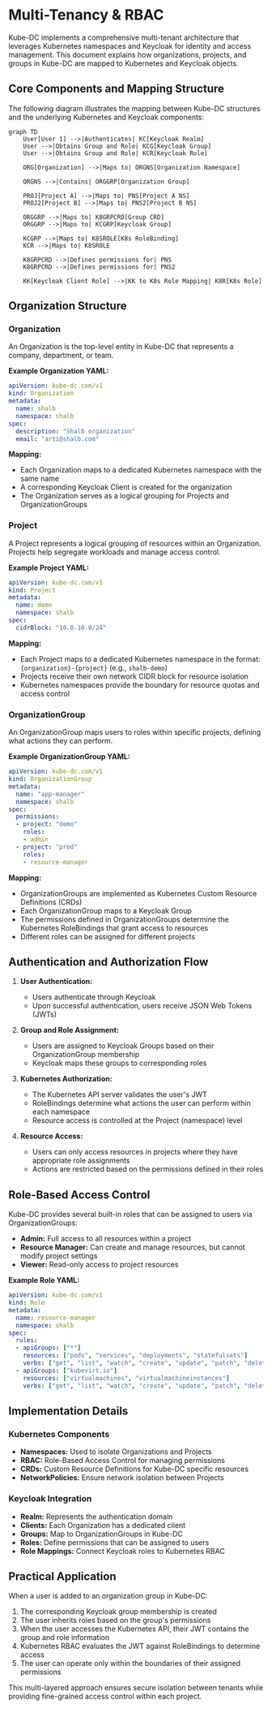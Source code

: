 # Multi-Tenancy & RBAC

Kube-DC implements a comprehensive multi-tenant architecture that leverages Kubernetes namespaces and Keycloak for identity and access management. This document explains how organizations, projects, and groups in Kube-DC are mapped to Kubernetes and Keycloak objects.

## Core Components and Mapping Structure

The following diagram illustrates the mapping between Kube-DC structures and the underlying Kubernetes and Keycloak components:

```mermaid
graph TD
    User[User 1] -->|Authenticates| KC[Keycloak Realm]
    User -->|Obtains Group and Role| KCG[Keycloak Group]
    User -->|Obtains Group and Role| KCR[Keycloak Role]
    
    ORG[Organization] -->|Maps to| ORGNS[Organization Namespace]
    
    ORGNS -->|Contains| ORGGRP[Organization Group]
    
    PROJ[Project A] -->|Maps to| PNS[Project A NS]
    PROJ2[Project B] -->|Maps to| PNS2[Project B NS]
    
    ORGGRP -->|Maps to| K8GRPCRD[Group CRD]
    ORGGRP -->|Maps to| KCGRP[Keycloak Group]
    
    KCGRP -->|Maps to| K8SROLE[K8s RoleBinding]
    KCR -->|Maps to| K8SROLE
    
    K8GRPCRD -->|Defines permissions for| PNS
    K8GRPCRD -->|Defines permissions for| PNS2

    KK[Keycloak Client Role] -->|KK to K8s Role Mapping| K8R[K8s Role]
```

## Organization Structure

### Organization

An Organization is the top-level entity in Kube-DC that represents a company, department, or team.

**Example Organization YAML:**

```yaml
apiVersion: kube-dc.com/v1
kind: Organization
metadata:
  name: shalb
  namespace: shalb
spec: 
  description: "Shalb organization"
  email: "arti@shalb.com"
```

**Mapping:**
- Each Organization maps to a dedicated Kubernetes namespace with the same name
- A corresponding Keycloak Client is created for the organization
- The Organization serves as a logical grouping for Projects and OrganizationGroups

### Project

A Project represents a logical grouping of resources within an Organization. Projects help segregate workloads and manage access control.

**Example Project YAML:**

```yaml
apiVersion: kube-dc.com/v1
kind: Project
metadata:
  name: demo
  namespace: shalb
spec:
  cidrBlock: "10.0.10.0/24"
```

**Mapping:**
- Each Project maps to a dedicated Kubernetes namespace in the format: `{organization}-{project}` (e.g., `shalb-demo`)
- Projects receive their own network CIDR block for resource isolation
- Kubernetes namespaces provide the boundary for resource quotas and access control

### OrganizationGroup

An OrganizationGroup maps users to roles within specific projects, defining what actions they can perform.

**Example OrganizationGroup YAML:**

```yaml
apiVersion: kube-dc.com/v1
kind: OrganizationGroup
metadata:
  name: "app-manager"
  namespace: shalb
spec:
  permissions:
  - project: "demo"
    roles:
    - admin
  - project: "prod"
    roles:
    - resource-manager
```

**Mapping:**
- OrganizationGroups are implemented as Kubernetes Custom Resource Definitions (CRDs)
- Each OrganizationGroup maps to a Keycloak Group
- The permissions defined in OrganizationGroups determine the Kubernetes RoleBindings that grant access to resources
- Different roles can be assigned for different projects

## Authentication and Authorization Flow

1. **User Authentication:**
   - Users authenticate through Keycloak
   - Upon successful authentication, users receive JSON Web Tokens (JWTs)

2. **Group and Role Assignment:**
   - Users are assigned to Keycloak Groups based on their OrganizationGroup membership
   - Keycloak maps these groups to corresponding roles

3. **Kubernetes Authorization:**
   - The Kubernetes API server validates the user's JWT
   - RoleBindings determine what actions the user can perform within each namespace
   - Resource access is controlled at the Project (namespace) level

4. **Resource Access:**
   - Users can only access resources in projects where they have appropriate role assignments
   - Actions are restricted based on the permissions defined in their roles

## Role-Based Access Control

Kube-DC provides several built-in roles that can be assigned to users via OrganizationGroups:

- **Admin:** Full access to all resources within a project
- **Resource Manager:** Can create and manage resources, but cannot modify project settings
- **Viewer:** Read-only access to project resources

**Example Role YAML:**

```yaml
apiVersion: kube-dc.com/v1
kind: Role
metadata:
  name: resource-manager
  namespace: shalb
spec:
  rules:
  - apiGroups: ["*"]
    resources: ["pods", "services", "deployments", "statefulsets"]
    verbs: ["get", "list", "watch", "create", "update", "patch", "delete"]
  - apiGroups: ["kubevirt.io"]
    resources: ["virtualmachines", "virtualmachineinstances"]
    verbs: ["get", "list", "watch", "create", "update", "patch", "delete"]
```

## Implementation Details

### Kubernetes Components

- **Namespaces:** Used to isolate Organizations and Projects
- **RBAC:** Role-Based Access Control for managing permissions
- **CRDs:** Custom Resource Definitions for Kube-DC specific resources
- **NetworkPolicies:** Ensure network isolation between Projects

### Keycloak Integration

- **Realm:** Represents the authentication domain
- **Clients:** Each Organization has a dedicated client
- **Groups:** Map to OrganizationGroups in Kube-DC
- **Roles:** Define permissions that can be assigned to users
- **Role Mappings:** Connect Keycloak roles to Kubernetes RBAC

## Practical Application

When a user is added to an organization group in Kube-DC:

1. The corresponding Keycloak group membership is created
2. The user inherits roles based on the group's permissions
3. When the user accesses the Kubernetes API, their JWT contains the group and role information
4. Kubernetes RBAC evaluates the JWT against RoleBindings to determine access
5. The user can operate only within the boundaries of their assigned permissions

This multi-layered approach ensures secure isolation between tenants while providing fine-grained access control within each project.
